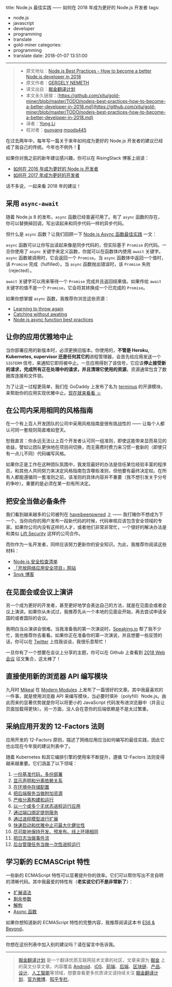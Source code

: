 title: Node.js 最佳实践 —— 如何在 2018 年成为更好的 Node.js 开发者
tags:
  - node.js
  - javascript
  - developer
  - programming
  - translate
  - gold-miner
categories:
  - programming
  - translate
date: 2018-01-07 13:51:00
---
> * 原文地址：[Node.js Best Practices - How to become a better Node.js developer in 2018](https://nemethgergely.com/nodejs-best-practices-how-to-become-a-better-developer-in-2018/)
> * 原文作者：[GERGELY NEMETH](https://nemethgergely.com/)
> * 译文出自：[掘金翻译计划](https://github.com/xitu/gold-miner)
> * 本文永久链接：[https://github.com/xitu/gold-miner/blob/master/TODO/nodejs-best-practices-how-to-become-a-better-developer-in-2018.md](https://github.com/xitu/gold-miner/blob/master/TODO/nodejs-best-practices-how-to-become-a-better-developer-in-2018.md)
> * 译者：[Yong Li](https://github.com/NeilLi1992)
> * 校对者：[guoyang](https://github.com/gy134340) [moods445](https://github.com/moods445)

在过去两年中，每年写一篇关于来年如何成为更好的 Node.js 开发者的建议已经成了我自己的传统。今年也不例外！🤗

如果你对我之前的新年建议感兴趣，你可以在 RisingStack 博客上阅读：

* [如何在 2016 年成为更好的 Node.js 开发者](https://blog.risingstack.com/how-to-become-a-better-node-js-developer-in-2016/)
* [如何在 2017 年成为更好的开发者](https://blog.risingstack.com/node-js-best-practices-2017/)

话不多说，一起来看 2018 年的建议！

## 采用 `async-await`

随着 Node.js 8 的发布，`async` 函数已经普遍可用了。有了 `async` 函数的存在，你可以替换掉回调，写出读起来和同步代码一样的异步代码。

但什么是 `async` 函数？让我们回顾一下 [Node.js Async 函数最佳实践](https://nemethgergely.com/async-function-best-practices/) 一文：

`async` 函数可以让你写出读起来像是同步代码的，但实际基于 `Promise` 的代码。一旦你使用了 `async` 关键字来定义函数，你就可以在函数体内使用 `await` 关键字。`async` 函数被调用时，它会返回一个 `Promise`。当 `async` 函数体中返回一个值时，该 `Promise` 完成（fulfilled）。当 `async` 函数抛出错误时，该 `Promise` 失败（rejected）。

`await` 关键字可以用来等待一个 `Promise` 完成并且返回结果值。如果传给 `await` 关键字的值不是一个 `Promise`，它会将其转换成一个已完成的 `Promise`。

如果你想掌握 `async` 函数，我推荐你浏览这些资源：

* [Learning to throw again](https://hueniverse.com/learning-to-throw-again-79b498504d28)
* [Catching without awating](https://hueniverse.com/catching-without-awaiting-b2cb7df45790)
* [Node.js async function best practices](https://nemethgergely.com/async-function-best-practices/)

## 让你的应用优雅地中止

当你部署应用的新版本时，必须更换旧版本。你使用的，**不管是 Heroku, Kubernetes, supervisor 还是任何其它的**进程管理器，会首先给应用发送一个 `SIGTERM` 信号，来通知它即将被中止。一旦应用得到了该信号，它应该**停止接受新的请求，完成所有正在处理中的请求，并且清理它使用的资源**。资源通常包含了数据库连接和文件锁。

为了让这一过程更简单，我们在 GoDaddy 上发布了名为 [terminus](https://github.com/godaddy/terminus) 的开源模块，来帮助你的应用实现优雅中止。[现在就来看看 ☺️](https://github.com/godaddy/terminus)

## 在公司内采用相同的风格指南

在一个有上百人开发团队的公司中采用风格指南是很有挑战性的 —— 让每个人都认可同一套规则简直难如登天。

恕我直言：你永远无法让上百个开发者认可同一组准则，即使这能带来显而易见的收益，譬如让团队更快地在项目间切换，而无需费时费力来习惯一套新的（即使只有一点儿不同）代码编写风格。

如果你正是工作在这种团队氛围中，我发现最好的办法是信任某位经验丰富的程序员，和其他人共同努力来决定风格指南包含哪些准则，但他要有最终决定权。在所有人都能遵循同一套准则之前，该准则的具体内容并不重要（我不想引发关于分号的争吵）。重要的是必须在某一刻有所决定。

## 把安全当做必备条件

我们看到越来越多的公司被列在 [haveibeenpwned](https://haveibeenpwned.com/) 上 —— 我打赌你不想成为下一个。当你向你的用户发布一段新代码的时候，代码审核应该包含安全领域的专家。如果你公司内没有这样的人才，或者他们非常非常忙，一个很好的解决办法是和类似 [Lift Security](https://liftsecurity.io/reviews/) 这样的公司合作。

而你作为一名开发者，同样应该努力更新你的安全知识。为此，我推荐你阅读这些材料：

* [Node.js 安全检查清单](https://blog.risingstack.com/node-js-security-checklist/)
* [「开放网络应用安全项目」网站](https://www.owasp.org/index.php/Main_Page)
* [Snyk 博客](https://snyk.io/blog/)

## 在见面会或会议上演讲

另一个成为更好的开发者，甚至更好地学会表达自己的方法，就是在见面会或者会议上演讲。如果你从未试过，我推荐先从一个本地的见面会开始，再去尝试申请全国的或者国际的会议。

我明白当众演讲会很难。当我准备我的第一次演说时，[Speaking.io](http://speaking.io/) 帮了我不少忙，我也推荐你去看看。如果你正在准备你的第一次演说，并且想要一些反馈的话，你可以在 [Twitter](https://twitter.com/nthgergo) 上找我谈谈，我很乐意帮忙！

一旦你有了一个想要在会议上分享的主题，你可以在 Github 上查看到 [2018 Web 会议](https://github.com/asciidisco/web-conferences-2018/blob/master/README.md) 征文集合，这太棒了！

## 直接使用新的浏览器 API 编写模块

九月时 [Mikeal](https://medium.com/@mikeal) 在 [Modern Modules](https://medium.com/@mikeal/modern-modules-d99b6867b8f1) 上发布了一篇很好的文章。其中我最喜欢的一件事，就是使用浏览器 API 来编写模块，当必要时填补（polyfill）Node.js。由此而来的显著优势就是你可以将更小的 JavaScript 代码发布进浏览器中（并且让页面加载得更快）。另一方面，没人会在意你的后端依赖是不是太过繁重。

## 采纳应用开发的 12-Factors 法则

应用开发的 12-Factors 原则，描述了网络应用应当如何编写的最佳实践，因此它也出现在今年我的建议列表中了。

随着 Kubernetes 和其它编排引擎的使用率不断提升，遵循 12-Factors 法则变得越来越重要。它们涵盖了以下领域：

1. [一份基准代码，多份部署](http://12factor.net/codebase)
2. [显示声明和分离依赖关系](http://12factor.net/dependencies)
3. [在环境中存储配置](http://12factor.net/config)
4. [把后端服务当做附加资源](http://12factor.net/backing-services)
5. [严格分离构建和运行](http://12factor.net/build-release-run)
6. [以一个或多个无状态进程运行应用](http://12factor.net/processes)
7. [通过端口绑定提供服务](http://12factor.net/port-binding)
8. [通过进程模型进行扩展](http://12factor.net/concurrency)
9. [快速启动和优雅中止可最大化健壮性](http://12factor.net/disposability)
10. [尽可能地保持开发、预发布、线上环境相同](http://12factor.net/dev-prod-parity)
11. [把日志当做事件流](http://12factor.net/logs)
12. [后台管理任务当做一次性进程运行](http://12factor.net/admin-processes)

## 学习新的 ECMASCript 特性

一些新的 ECMAScript 特性可以显著提升你的效率。它们可以帮你写出不言自明的清晰代码。其中我最爱的特性有（**老实说它们不是非常新了**）：

* [扩展语法](https://developer.mozilla.org/en-US/docs/Web/JavaScript/Reference/Operators/Spread_operator)
* [剩余参数](https://developer.mozilla.org/en-US/docs/Web/JavaScript/Reference/Functions/rest_parameters)
* [解构](https://developer.mozilla.org/en-US/docs/Web/JavaScript/Reference/Operators/Destructuring_assignment)
* [Async 函数](https://developer.mozilla.org/en-US/docs/Web/JavaScript/Reference/Statements/async_function)

如果你想知道新的 ECMAScript 特性的完整内容，我推荐阅读这本书 [ES6 & Beyond](https://github.com/getify/You-Dont-Know-JS/blob/master/es6%20&%20beyond/README.md#you-dont-know-js-es6--beyond)。

* * *

你想在这份列表中加入别的建议吗？请在留言中告诉我。


---

> [掘金翻译计划](https://github.com/xitu/gold-miner) 是一个翻译优质互联网技术文章的社区，文章来源为 [掘金](https://juejin.im) 上的英文分享文章。内容覆盖 [Android](https://github.com/xitu/gold-miner#android)、[iOS](https://github.com/xitu/gold-miner#ios)、[前端](https://github.com/xitu/gold-miner#前端)、[后端](https://github.com/xitu/gold-miner#后端)、[区块链](https://github.com/xitu/gold-miner#区块链)、[产品](https://github.com/xitu/gold-miner#产品)、[设计](https://github.com/xitu/gold-miner#设计)、[人工智能](https://github.com/xitu/gold-miner#人工智能)等领域，想要查看更多优质译文请持续关注 [掘金翻译计划](https://github.com/xitu/gold-miner)、[官方微博](http://weibo.com/juejinfanyi)、[知乎专栏](https://zhuanlan.zhihu.com/juejinfanyi)。
